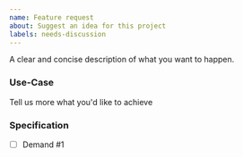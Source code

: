 ```yaml
---
name: Feature request
about: Suggest an idea for this project
labels: needs-discussion
---
```


A clear and concise description of what you want to happen.

### Use-Case

Tell us more what you'd like to achieve

### Specification

- [ ] Demand #1